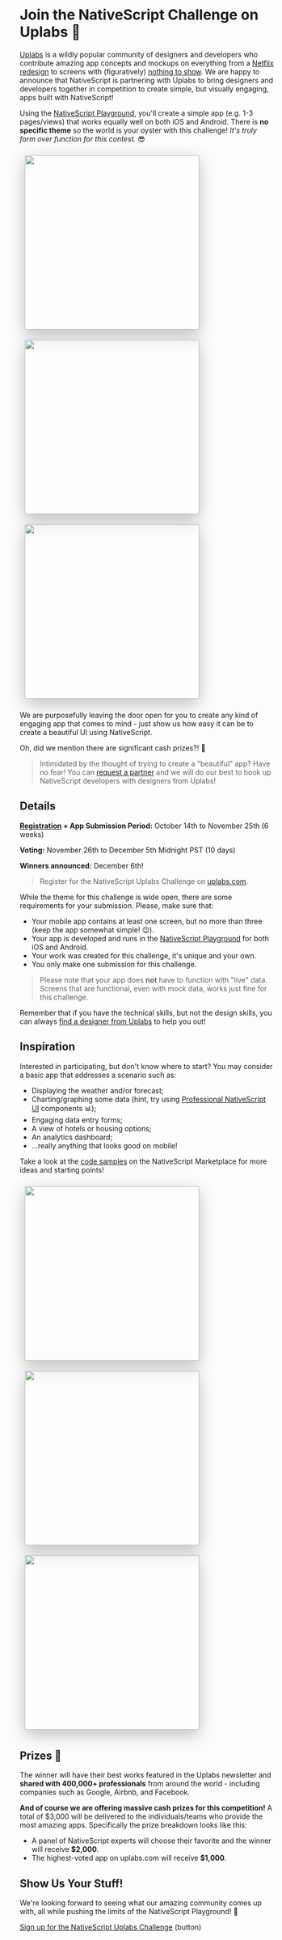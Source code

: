 # Join the NativeScript Challenge on Uplabs 🥊

[Uplabs](https://www.uplabs.com/) is a wildly popular community of designers and developers who contribute amazing app concepts and mockups on everything from a [Netflix redesign](https://www.uplabs.com/challenges/netflix-redesign-challenge/results) to screens with (figuratively) [nothing to show](https://www.uplabs.com/challenges/empty-states-challenge/results). We are happy to announce that NativeScript is partnering with Uplabs to bring designers and developers together in competition to create simple, but visually engaging, apps built with NativeScript!

Using the [NativeScript Playground](https://play.nativescript.org/), you'll create a simple app (e.g. 1-3 pages/views) that works equally well on both iOS and Android. There is **no specific theme** so the world is your oyster with this challenge! *It's truly form over function for this contest.* 😎

<style>
.temp-sample {
	box-shadow: 0px 10px 30px rgba(122,122,122,.479);
	height: 345px;
	margin: 10px;
}
</style>

<img src="https://raw.githubusercontent.com/NativeScript/code-samples/master/screens/listview-master-detail-drawer.gif" class="temp-sample" /> <img src="https://raw.githubusercontent.com/NativeScript/code-samples/master/screens/kinvey-offline-support.gif" class="temp-sample" /> <img src="https://raw.githubusercontent.com/NativeScript/code-samples/master/screens/listview-newsfeed.gif" class="temp-sample" />

We are purposefully leaving the door open for you to create any kind of engaging app that comes to mind - just show us how easy it can be to create a beautiful UI using NativeScript.

Oh, did we mention there are significant cash prizes?! 🤑

> Intimidated by the thought of trying to create a "beautiful" app? Have no fear! You can [request a partner](https://goo.gl/forms/3x3lDmQbm4xu0Wvn1) and we will do our best to hook up NativeScript developers with designers from Uplabs!

## Details

**[Registration](https://www.uplabs.com/challenges/nativescript-uplabs-challenge) + App Submission Period:** October 14th to November 25th (6 weeks)

**Voting:** November 26th to December 5th Midnight PST (10 days)

**Winners announced:** December 6th!

> Register for the NativeScript Uplabs Challenge on [uplabs.com](https://www.uplabs.com/challenges/nativescript-uplabs-challenge).

While the theme for this challenge is wide open, there are some requirements for your submission. Please, make sure that:

- Your mobile app contains at least one screen, but no more than three (keep the app somewhat simple! 😉).
- Your app is developed and runs in the [NativeScript Playground](https://play.nativescript.org/) for both iOS and Android.
- Your work was created for this challenge, it's unique and your own.
- You only make one submission for this challenge.

> Please note that your app does **not** have to function with "live" data. Screens that are functional, even with mock data, works just fine for this challenge.

Remember that if you have the technical skills, but not the design skills, you can always [find a designer from Uplabs](https://goo.gl/forms/3x3lDmQbm4xu0Wvn1) to help you out!

## Inspiration

Interested in participating, but don't know where to start? You may consider a basic app that addresses a scenario such as:

- Displaying the weather and/or forecast;
- Charting/graphing some data (hint, try using [Professional NativeScript UI](https://www.nativescript.org/ui-for-nativescript) components 📊);
- Engaging data entry forms;
- A view of hotels or housing options;
- An analytics dashboard;
- ...really anything that looks good on mobile!

Take a look at the [code samples](https://market.nativescript.org/?tab=samples&framework=all_frameworks&category=all_samples) on the NativeScript Marketplace for more ideas and starting points!

<img src="https://raw.githubusercontent.com/NativeScript/code-samples/master/screens/listview-filter-image-ios-1.png" class="temp-sample" /><img src="https://raw.githubusercontent.com/NativeScript/code-samples/master/screens/drawer-highlight.png" class="temp-sample" /> <img src="https://raw.githubusercontent.com/NativeScript/code-samples/master/screens/listview-images-ios-1.png" class="temp-sample" />

## Prizes 🤑

The winner will have their best works featured in the Uplabs newsletter and **shared with 400,000+ professionals** from around the world - including companies such as Google, Airbnb, and Facebook. 

**And of course we are offering massive cash prizes for this competition!** A total of $3,000 will be delivered to the individuals/teams who provide the most amazing apps. Specifically the prize breakdown looks like this:

- A panel of NativeScript experts will choose their favorite and the winner will receive **$2,000**.
- The highest-voted app on uplabs.com will receive **$1,000**.

## Show Us Your Stuff!

We're looking forward to seeing what our amazing community comes up with, all while pushing the limits of the NativeScript Playground! 🚀

[Sign up for the NativeScript Uplabs Challenge](https://www.uplabs.com/challenges/nativescript-uplabs-challenge) (button)